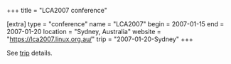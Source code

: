 +++
title = "LCA2007 conference"

[extra]
type = "conference"
name = "LCA2007"
begin = 2007-01-15
end = 2007-01-20
location = "Sydney, Australia"
website = "https://lca2007.linux.org.au/"
trip = "2007-01-20-Sydney"
+++

See [trip](@/posts/2007-01-20-Sydney.md) details.
